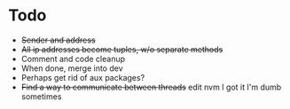 # Todo
* ~~Sender and address~~
* ~~All ip addresses become tuples, w/o separate methods~~
* Comment and code cleanup
* When done, merge into dev
* Perhaps get rid of aux packages?
* ~~Find a way to communicate between threads~~ edit nvm I got it I'm dumb sometimes
